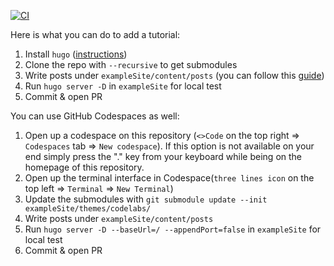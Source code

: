 [![CI](https://github.com/gde-codelabs/gde-codelabs.github.io/actions/workflows/ci.yml/badge.svg)](https://github.com/gde-codelabs/gde-codelabs.github.io/actions/workflows/ci.yml)

Here is what you can do to add a tutorial:

1. Install `hugo` ([instructions](https://gohugo.io/getting-started/installing/))
2. Clone the repo with `--recursive` to get submodules
3. Write posts under `exampleSite/content/posts` (you can follow this [guide](https://github.com/googlecodelabs/tools))
4. Run `hugo server -D` in `exampleSite` for local test
5. Commit & open PR 

You can use GitHub Codespaces as well:

1. Open up a codespace on this repository (`<>Code` on the top right => `Codespaces` tab => `New codespace`). If this option
   is not available on your end simply press the "." key from your keyboard while being on the homepage of this repository.
3. Open up the terminal interface in Codespace(`three lines icon` on the top left => `Terminal` => `New Terminal`)
4. Update the submodules with `git submodule update --init exampleSite/themes/codelabs/`
5. Write posts under `exampleSite/content/posts`
6. Run `hugo server -D --baseUrl=/ --appendPort=false` in `exampleSite` for local test
7. Commit & open PR
